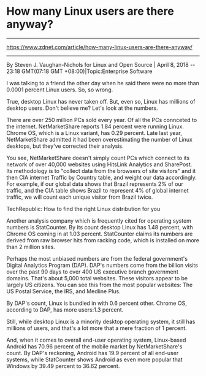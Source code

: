 # How many Linux users are there anyway?

***

https://www.zdnet.com/article/how-many-linux-users-are-there-anyway/

***

By Steven J. Vaughan-Nichols for Linux and Open Source | April 8, 2018 -- 23:18 GMT(07:18 GMT +08:00)|Topic:Enterprise Software

I was talking to a friend the other day when he said there were no more than 0.0001 percent Linux users. So, so wrong.

True, desktop Linux has never taken off. But, even so, Linux has millions of desktop users. Don't believe me? Let's look at the numbers.

There are over 250 million PCs sold every year. Of all the PCs connceted to the internet. NetMarketShare reports 1.84 percent were running Linux. Chrome OS, which is a Linux variant, has 0.29 percent. Late last year, NetMarketShare admitted it had been overestimating the number of Linux desktops, but they've corrected their analysis.

You see, NetMarketShare doesn't simply count PCs which connect to its network of over 40,000 websites using HitsLink Analytics and SharePost. Its methodology is to "collect data from the browsers of site visitors" and it then CIA internet Traffic by Country table, and weight our data accordingly. For example, if our global data shows that Brazil represents 2% of our traffic, and the CIA table shows Brazil to represent 4% of global internet traffic, we will count each unique visitor from Brazil twice.

TechRepublic: How to find the right Linux distribution for you

Another analysis company which is frequently cited for operating system numbers is StatCounter. By its count desktop Linux has 1.48 percent, with Chrome OS coming in at 1.03 percent. StatCounter claims its numbers are derived from raw browser hits from racking code, which is installed on more than 2 million sites.

Perhaps the most unbiased numbers are from the federal government's Digital Analytics Program (DAP). DAP's numbers come from the billion visits over the past 90 days to over 400 US executive branch government domains. That's about 5,000 total websites. These visitors appear to be largely US citizens. You can see this from the most popular websites: The US Postal Service, the IRS, and Medline Plus.

By DAP's count, Linux is bundled in with 0.6 percent other. Chrome OS, according to DAP, has more users:1.3 percent.

Still, while desktop Linux is a minority desktop operating system, it still has millions of users, and that's a lot more that a mere fraction of 1 percent.

And, when it comes to overall end-user operating system, Linux-based Android has 70.96 percent of the mobile market by NetMarketShare's count. By DAP's reckoning, Android has 19.9 percent of all end-user systems, while StatCounter shows Android as even more popular that Windows by 39.49 percent to 36.62 percent.


